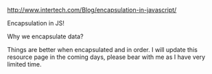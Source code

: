 
http://www.intertech.com/Blog/encapsulation-in-javascript/

Encapsulation in JS!

Why we encapsulate data?

Things are better when encapsulated and in order. I will update this resource page in the coming days, please bear with me as I have very limited time.